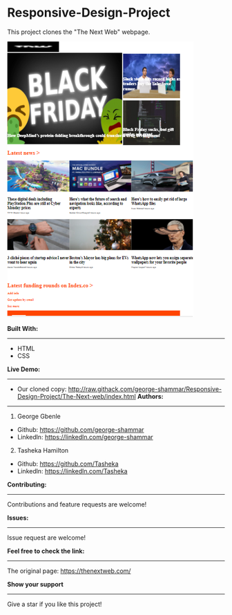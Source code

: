 # Responsive-Design-Project #

This project clones the "The Next Web" webpage.

![Image of a screenshot of our cloned page](asset/image/project_2_screenshot.png)

**Built With:**

----
- HTML
- CSS  

**Live Demo:**

----
- Our cloned copy: http://raw.githack.com/george-shammar/Responsive-Design-Project/The-Next-web/index.html
**Authors:**

----
1. George Gbenle
- Github: https://github.com/george-shammar
- Linkedln: https://linkedln.com/george-shammar

2. Tasheka Hamilton
- Github: https://github.com/Tasheka
- Linkedln: https://linkedln.com/Tasheka

**Contributing:**

----
Contributions and feature requests are welcome!  

**Issues:**

----
Issue request are welcome!  

**Feel free to check the link:**

----
The original page: https://thenextweb.com/

**Show your support**

----
Give a star if you like this project!  